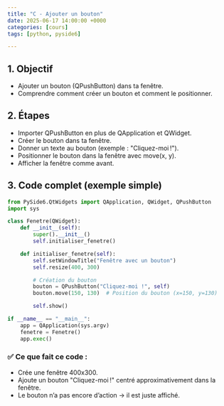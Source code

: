 ```yaml
---
title: "C - Ajouter un bouton"
date: 2025-06-17 14:00:00 +0000
categories: [cours]
tags: [python, pyside6]

---
```


## 1. Objectif

- Ajouter un bouton (QPushButton) dans ta fenêtre.
- Comprendre comment créer un bouton et comment le positionner.

## 2. Étapes

- Importer QPushButton en plus de QApplication et QWidget.
- Créer le bouton dans ta fenêtre.
- Donner un texte au bouton (exemple : "Cliquez-moi !").
- Positionner le bouton dans la fenêtre avec move(x, y).
- Afficher la fenêtre comme avant.

## 3. Code complet (exemple simple)

```python
from PySide6.QtWidgets import QApplication, QWidget, QPushButton
import sys

class Fenetre(QWidget):
    def __init__(self):
        super().__init__()
        self.initialiser_fenetre()

    def initialiser_fenetre(self):
        self.setWindowTitle("Fenêtre avec un bouton")
        self.resize(400, 300)

        # Création du bouton
        bouton = QPushButton("Cliquez-moi !", self)
        bouton.move(150, 130)  # Position du bouton (x=150, y=130)

        self.show()

if __name__ == "__main__":
    app = QApplication(sys.argv)
    fenetre = Fenetre()
    app.exec()
```

### ✅ Ce que fait ce code :

- Crée une fenêtre 400x300.
- Ajoute un bouton "Cliquez-moi !" centré approximativement dans la fenêtre.
- Le bouton n’a pas encore d’action → il est juste affiché.
